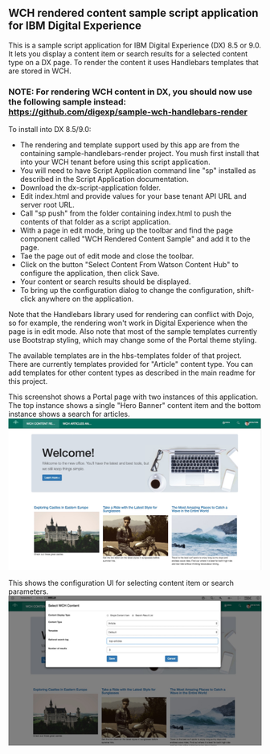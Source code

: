 ## WCH rendered content sample script application for IBM Digital Experience

This is a sample script application for IBM Digital Experience (DX) 8.5 or 9.0. It lets you display a content item or search results for a selected content type on a DX page. To render the content it uses Handlebars templates that are stored in WCH.

### NOTE: For rendering WCH content in DX, you should now use the following sample instead: https://github.com/digexp/sample-wch-handlebars-render

To install into DX 8.5/9.0:
- The rendering and template support used by this app are from the containing sample-handlebars-render project. You mush first install that into your WCH tenant before using this script application.
- You will need to have Script Application command line "sp" installed as described in the Script Application documentation.
- Download the dx-script-application folder.
- Edit index.html and provide values for your base tenant API URL and server root URL.
- Call "sp push" from the folder containing index.html to push the contents of that folder as a script application.
- With a page in edit mode, bring up the toolbar and find the page component called "WCH Rendered Content Sample" and add it to the page.
- Tae the page out of edit mode and close the toolbar.
- Click on the button "Select Content From Watson Content Hub" to configure the application, then click Save.
- Your content or search results should be displayed.
- To bring up the configuration dialog to change the configuration, shift-click anywhere on the application.

Note that the Handlebars library used for rendering can conflict with Dojo, so for example, the rendering won't work in Digital Experience when the page is in edit mode. Also note that most of the sample templates currently use Bootstrap styling, which may change some of the Portal theme styling.

The available templates are in the hbs-templates folder of that project. There are currently templates provided for "Article" content type. You can add templates for other content types as described in the main readme for this project.

This screenshot shows a Portal page with two instances of this application. The top instance shows a single "Hero Banner" content item and the bottom instance shows a search for articles.
![Alt text](../docs/dx-script-app.jpg?raw=true "Sample screenshot")

This shows the configuration UI for selecting content item or search parameters.
![Alt text](../docs/dx-script-app-configuration.jpg?raw=true "Sample configuration screenshot")

